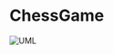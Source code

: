 # ChessGame
![UML](https://user-images.githubusercontent.com/85651011/187088151-2b6232e6-8d9a-425d-be29-627643255aec.png)
